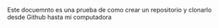 Este docuemnto es una prueba de como crear un repositorio y clonarlo desde Github hasta mi computadora